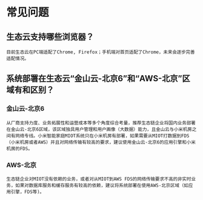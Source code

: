 # 常见问题
## 生态云支持哪些浏览器？
    目前生态云在PC端适配了Chrome, Firefox；手机端对首页适配了Chrome，未来会逐步完善适配情况。
## 系统部署在生态云“金山云-北京6”和“AWS-北京”区域有和区别？
### 金山云-北京6
    从厂商支持力度、业务拓展性和运营成本等多个角度综合考量，推荐生态链企业将国内业务部署在金山云-北京6区域，该区域独具用户管理和用户画像（大数据）能力，且金山云与小米机房之间有网络专线。小米智能家庭MIOT系统只在小米机房有部署，如果需要从MIOT打数据到FDS（小米机房或者AWS）并且对网络传输有较高的要求，建议使用金山云-北京6的应用引擎和小米机房的FDS。
### AWS-北京
    生态链企业对MIOT没有依赖的业务，或者对从MIOT到AWS FDS的网络传输要求不高的非实时业务，如果对数据库服务和缓存服务有较高的依赖，建议将系统部署在使用AWS-北京区域（如应用引擎，FDS等)。

